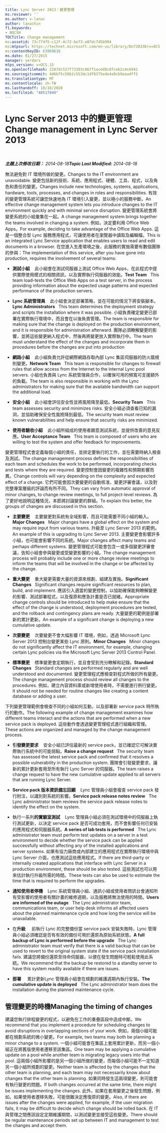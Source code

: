 ```yaml
---
title: Lync Server 2013：變更管理
ms.reviewer: ''
ms.author: v-lanac
author: lanachin
f1.keywords:
- NOCSH
TOCTitle: Change management
ms:assetid: 73c774f5-c12f-4c72-be73-e07dc745b994
ms:mtpsurl: https://technet.microsoft.com/en-us/library/Dn720336(v=OCS.15)
ms:contentKeyID: 63969618
ms.date: 01/27/2015
manager: serdars
mtps_version: v=OCS.15
ms.openlocfilehash: 2207dc527f73393c867f1aced8c8fceb2c4c6941
ms.sourcegitcommit: 4d6bf5c58b2c553dc1df8375ede4a9cb9eaadff2
ms.translationtype: MT
ms.contentlocale: zh-TW
ms.lasthandoff: 10/16/2020
ms.locfileid: "48517840"
---
```

# <a name="change-management-in-lync-server-2013"></a><span data-ttu-id="02adc-102">Lync Server 2013 中的變更管理</span><span class="sxs-lookup"><span data-stu-id="02adc-102">Change management in Lync Server 2013</span></span>

<div data-xmlns="http://www.w3.org/1999/xhtml">

<div class="topic" data-xmlns="http://www.w3.org/1999/xhtml" data-msxsl="urn:schemas-microsoft-com:xslt" data-cs="https://msdn.microsoft.com/">

<div data-asp="https://msdn2.microsoft.com/asp">



</div>

<div id="mainSection">

<div id="mainBody">

<span> </span>

<span data-ttu-id="02adc-103">_**主題上次修改日期：** 2014-08-18_</span><span class="sxs-lookup"><span data-stu-id="02adc-103">_**Topic Last Modified:** 2014-08-18_</span></span>

<span data-ttu-id="02adc-104">無法避免對 IT 環境所做的變更。</span><span class="sxs-lookup"><span data-stu-id="02adc-104">Changes to the IT environment are unavoidable.</span></span> <span data-ttu-id="02adc-105">變更包括新的技術、系統、應用程式、硬體、工具、程式，以及角色和責任的變更。</span><span class="sxs-lookup"><span data-stu-id="02adc-105">Changes include new technologies, systems, applications, hardware, tools, processes, and changes in roles and responsibilities.</span></span> <span data-ttu-id="02adc-106">有效的變更管理系統可讓您快速地為 IT 環境引入變更，並以極小的服務中斷。</span><span class="sxs-lookup"><span data-stu-id="02adc-106">An effective change management system lets you introduce changes to the IT environment quickly and with minimal service disruption.</span></span> <span data-ttu-id="02adc-107">變更管理系統會將變更系統的小組彙集在一起。</span><span class="sxs-lookup"><span data-stu-id="02adc-107">A change management system brings together the teams involved in changing a system.</span></span> <span data-ttu-id="02adc-108">例如，決定要利用 Office Web Apps。</span><span class="sxs-lookup"><span data-stu-id="02adc-108">For example, deciding to take advantage of the Office Web Apps.</span></span> <span data-ttu-id="02adc-109">這是一個整合型 Lync 服務應用程式，可讓使用者在瀏覽器中讀取及編輯檔。</span><span class="sxs-lookup"><span data-stu-id="02adc-109">This is an integrated Lync Service application that enables users to read and edit documents in a browser.</span></span> <span data-ttu-id="02adc-110">在您進入生產環境之後，此服務的實施需要有數個團隊的參與：</span><span class="sxs-lookup"><span data-stu-id="02adc-110">The implementation of this service, after you have gone into production, requires the involvement of several teams:</span></span>

  - <span data-ttu-id="02adc-111">**測試小組**    此小組會在測試伺服器上測試 Office Web Apps，在此程式中提供實際使用模式的相關資訊，以及實際執行伺服器的效能。</span><span class="sxs-lookup"><span data-stu-id="02adc-111">**Test Team**   This team load-tests the Office Web Apps on a test server, in the process providing information about the expected usage patterns and expected performance of the production servers.</span></span>

  - <span data-ttu-id="02adc-112">**Lync 系統管理員**    此小組會決定部署策略，並在可能的情況下將安裝腳本。</span><span class="sxs-lookup"><span data-stu-id="02adc-112">**Lync Administrators**   This team determines the deployment strategy and scripts the installation where it was possible.</span></span> <span data-ttu-id="02adc-113">小組負責確定變更已部署在實際執行環境中，而且會在以後負責管理。</span><span class="sxs-lookup"><span data-stu-id="02adc-113">The team is responsible for making sure that the change is deployed on the production environment, and it is responsible for administration afterward.</span></span> <span data-ttu-id="02adc-114">團隊必須瞭解變更的影響，並將這些變更納入程式中，然後再將變更放入實際執行中。</span><span class="sxs-lookup"><span data-stu-id="02adc-114">The team must understand the effect of the changes and incorporate them in procedures before the changes are put into production</span></span>

  - <span data-ttu-id="02adc-115">**網路小組**    此小組負責允許從網際網路存取內部 Lync 集區伺服器的防火牆規則變更。</span><span class="sxs-lookup"><span data-stu-id="02adc-115">**Network Team**   This team is responsible for changes to firewall rules that allow access from the Internet to the internal Lync pool servers.</span></span> <span data-ttu-id="02adc-116">小組也負責與 Lync 系統管理員合作，以確保可用的頻寬可支援額外的負載。</span><span class="sxs-lookup"><span data-stu-id="02adc-116">The team is also responsible in working with the Lync administrators for making sure that the available bandwidth can support the additional load.</span></span>

  - <span data-ttu-id="02adc-117">**安全小組**    此小組會評估安全性並將風險降至最低。</span><span class="sxs-lookup"><span data-stu-id="02adc-117">**Security Team**   This team assesses security and minimizes risks.</span></span> <span data-ttu-id="02adc-118">安全小組必須查看已知的漏洞，並協助確保安全性風險降到最低。</span><span class="sxs-lookup"><span data-stu-id="02adc-118">The security team must review known vulnerabilities and help ensure that security risks are minimized.</span></span>

  - <span data-ttu-id="02adc-119">**使用者驗收小組**    此小組所組成的使用者願意測試系統，並提供改善的意見反應。</span><span class="sxs-lookup"><span data-stu-id="02adc-119">**User Acceptance Team**   This team is composed of users who are willing to test the system and offer feedback for improvements.</span></span>

<span data-ttu-id="02adc-120">變更管理程式會定義每個小組的責任，並排定要執行的工作，並在需要時納入檢查及測試。</span><span class="sxs-lookup"><span data-stu-id="02adc-120">The change management process defines the responsibilities of each team and schedules the work to be performed, incorporating checks and tests where they are required.</span></span> <span data-ttu-id="02adc-121">變更控制會因變更的複雜性和預期影響而異。</span><span class="sxs-lookup"><span data-stu-id="02adc-121">Change controls will vary depending on the complexity and expected effect of a change.</span></span> <span data-ttu-id="02adc-122">它們可能會因次要變更的自動核准、變更評審會議，以及對完整專案層級的評論而有所不同。</span><span class="sxs-lookup"><span data-stu-id="02adc-122">They can vary from automatic approval of minor changes, to change review meetings, to full project-level reviews.</span></span> <span data-ttu-id="02adc-123">為了更好地說明這種情況，本節將討論變更的群組。</span><span class="sxs-lookup"><span data-stu-id="02adc-123">To explain this better, the groups of changes are discussed in this section.</span></span>

  - <span data-ttu-id="02adc-124">**主要變更**    主要變更對系統有全域影響，而且可能需要不同小組的輸入。</span><span class="sxs-lookup"><span data-stu-id="02adc-124">**Major Changes**   Major changes have a global effect on the system and may require input from various teams.</span></span> <span data-ttu-id="02adc-125">升級至 Lync Server 2013 的範例。</span><span class="sxs-lookup"><span data-stu-id="02adc-125">An example of this is upgrading to Lync Server 2013.</span></span> <span data-ttu-id="02adc-126">主要變更會影響許多小組，也可能會影響不同的系統。</span><span class="sxs-lookup"><span data-stu-id="02adc-126">Major changes affect many teams and perhaps different systems.</span></span> <span data-ttu-id="02adc-127">變更管理程式可能會包含一或多個變更評審會議，告知小組會參與變更或受變更影響的小組。</span><span class="sxs-lookup"><span data-stu-id="02adc-127">The change management process will probably include one or more change review meetings to inform the teams that will be involved in the change or be affected by the change.</span></span>

  - <span data-ttu-id="02adc-128">**重大變更**    重大變更需要大量的資源來規劃、組建及實施。</span><span class="sxs-lookup"><span data-stu-id="02adc-128">**Significant Changes**   Significant changes require significant resources to plan, build, and implement.</span></span> <span data-ttu-id="02adc-129">應該引入適當的變更控制，以協助確保能夠瞭解變更的影響、測試部署程式，以及復原和應急計畫是否已就緒。</span><span class="sxs-lookup"><span data-stu-id="02adc-129">Appropriate change controls should be introduced to help make ensure that the effect of the change is understood, deployment procedures are tested, and the rollback and contingency plans are ready.</span></span> <span data-ttu-id="02adc-130">大量變更的範例是部署新的累計更新。</span><span class="sxs-lookup"><span data-stu-id="02adc-130">An example of a significant change is deploying a new cumulative update.</span></span>

  - <span data-ttu-id="02adc-131">**次要變更**    次要變更不會大幅影響 IT 環境，例如，透過 Microsoft Lync Server 2013 控制台變更某些 Lync 原則。</span><span class="sxs-lookup"><span data-stu-id="02adc-131">**Minor Changes**   Minor changes do not significantly affect the IT environment, for example, changing certain Lync policies via the Microsoft Lync Server 2013 Control Panel.</span></span>

  - <span data-ttu-id="02adc-132">**標準變更**    標準變更會定期執行，並且會受到充分瞭解和記錄。</span><span class="sxs-lookup"><span data-stu-id="02adc-132">**Standard Changes**   Standard changes are performed regularly and are well understood and documented.</span></span> <span data-ttu-id="02adc-133">變更管理程式應檢查對程式所做的所有變更。</span><span class="sxs-lookup"><span data-stu-id="02adc-133">The change management process should review all changes to the procedures.</span></span> <span data-ttu-id="02adc-134">例如，建立內容資料庫或新增使用者時，不需要進行例行變更。</span><span class="sxs-lookup"><span data-stu-id="02adc-134">It should not be needed for routine changes like creating a content database or adding a user.</span></span>

<span data-ttu-id="02adc-135">下列變更管理範例會檢查不同的小組如何互動，以及部署新 service pack 時所執行的動作。</span><span class="sxs-lookup"><span data-stu-id="02adc-135">The following example of change management examines how different teams interact and the actions that are performed when a new service pack is deployed.</span></span> <span data-ttu-id="02adc-136">這些動作會透過變更管理程式進行組織和管理。</span><span class="sxs-lookup"><span data-stu-id="02adc-136">These actions are organized and managed by the change management process.</span></span>

  - <span data-ttu-id="02adc-137">**引發變更要求**    安全小組已評估最新的 service pack，並已確認它可解決實際執行系統中的可能弱點。</span><span class="sxs-lookup"><span data-stu-id="02adc-137">**Raise a change request**   The security team has assessed the latest service pack and confirmed that it resolves a possible vulnerability in the production system.</span></span> <span data-ttu-id="02adc-138">團隊會引發變更要求，讓新的累計更新套用至所有執行 Lync Server 的伺服器。</span><span class="sxs-lookup"><span data-stu-id="02adc-138">The team raises a change request to have the new cumulative update applied to all servers that are running Lync Server.</span></span>

  - <span data-ttu-id="02adc-139">**Service pack 版本資訊備忘回顧**    Lync 管理員小組會複查 service pack 發行附注，以識別對系統的影響。</span><span class="sxs-lookup"><span data-stu-id="02adc-139">**Service pack release notes review**   The Lync administrator team reviews the service pack release notes to identify the effect on the system.</span></span>

  - <span data-ttu-id="02adc-140">執行一系列**的實驗室測試**    Lync 管理員小組必須在測試環境中的伺服器上執行測試更新，以決定 service pack 是否可成功套用，而不會影響任何已安裝的應用程式和伺服器系統。</span><span class="sxs-lookup"><span data-stu-id="02adc-140">**A series of lab tests is performed**   The Lync administrator team must perform test updates on a server in a test environment to decide whether the service pack can be applied successfully without affecting any of the installed applications and server systems.</span></span> <span data-ttu-id="02adc-141">如果有協力廠商或內部建立的應用程式在實際執行環境中與 Lync Server 介面，也應測試這些應用程式。</span><span class="sxs-lookup"><span data-stu-id="02adc-141">If there are third-party or internally created applications that interface with Lync Server in a production environment, these should be also tested.</span></span> <span data-ttu-id="02adc-142">這些測試也可以用來估計執行升級所需的時間。</span><span class="sxs-lookup"><span data-stu-id="02adc-142">These tests can also be used to estimate the time that is required to perform the upgrades.</span></span>

  - <span data-ttu-id="02adc-143">**通知使用者停機**    Lync 系統管理員小組、通訊小組或使用者問訊台會通知所有受影響的使用者有關計畫的維修週期，以及服務將無法使用的時間。</span><span class="sxs-lookup"><span data-stu-id="02adc-143">**Users are informed of the outage**   The Lync administrator team, communications team, or user help desk informs all affected users about the planned maintenance cycle and how long the service will be unavailable.</span></span>

  - <span data-ttu-id="02adc-144">在**升級**     前執行 Lync 的完整備份當 service pack 安裝失敗時，Lync 管理員小組必須確認是否有有效的備份可用於還原為原始系統狀態。</span><span class="sxs-lookup"><span data-stu-id="02adc-144">**A full backup of Lync is performed before the upgrade**   The Lync administrator team must verify that there is a valid backup that can be used to revert to the original system state if the service pack installation fails.</span></span> <span data-ttu-id="02adc-145">建議您將備份還原至待命伺服器，以便在發生問題時可輕鬆使用此系統。</span><span class="sxs-lookup"><span data-stu-id="02adc-145">We recommend that the backup be restored to a standby server to have this system readily available if there are issues.</span></span>

  - <span data-ttu-id="02adc-146">**部署**     累計更新Lync 管理員小組會在規劃的維護週期內執行安裝。</span><span class="sxs-lookup"><span data-stu-id="02adc-146">**The cumulative update is deployed**   The Lync administrator team does the installation during the planned maintenance cycle.</span></span>

<div>

## <a name="managing-the-timing-of-changes"></a><span data-ttu-id="02adc-147">管理變更的時機</span><span class="sxs-lookup"><span data-stu-id="02adc-147">Managing the timing of changes</span></span>

<span data-ttu-id="02adc-148">建議您執行排程變更的程式，以避免在工作的重疊區段中造成中斷。</span><span class="sxs-lookup"><span data-stu-id="02adc-148">We recommend that you implement a procedure for scheduling changes to avoid disruptions in overlapping sections of your work.</span></span> <span data-ttu-id="02adc-149">例如，兩個小組可能都在規劃系統的微小變更。</span><span class="sxs-lookup"><span data-stu-id="02adc-149">For example, two teams may both be planning a minor change to a system.</span></span> <span data-ttu-id="02adc-150">一個小組可能會在集區上套用累計更新，而另一個小組正在將舊版使用者遷移至該集區。</span><span class="sxs-lookup"><span data-stu-id="02adc-150">One team may be applying a cumulative update on a pool while another team is migrating legacy users into that pool.</span></span> <span data-ttu-id="02adc-151">這兩個小組所影響的是另一個小組所做的變更，而每個小組可能不一定知道另一個小組所規劃的變更。</span><span class="sxs-lookup"><span data-stu-id="02adc-151">Neither team is affected by the changes that the other team is planning, and each team may not necessarily know about changes that the other team is planning.</span></span> <span data-ttu-id="02adc-152">如果同時發生這兩項變更，則可能會有執行變更的問題。</span><span class="sxs-lookup"><span data-stu-id="02adc-152">If both changes occurred at the same time, there might be issues implementing the changes.</span></span> <span data-ttu-id="02adc-153">此外，如果在套用變更之後發生問題，例如，如果使用者遷移失敗，可能很難決定應復原的變更。</span><span class="sxs-lookup"><span data-stu-id="02adc-153">Also, if there are issues after the changes were applied, for example, if the user migration fails, it may be difficult to decide which change should be rolled back.</span></span> <span data-ttu-id="02adc-154">在 IT 與管理之間應該設定定期維護期間，以測試變更並接受這些變更。</span><span class="sxs-lookup"><span data-stu-id="02adc-154">There should be regular maintenance periods set up between IT and management to test the changes and accept them.</span></span>

</div>

</div>

<span> </span>

</div>

</div>

</div>

